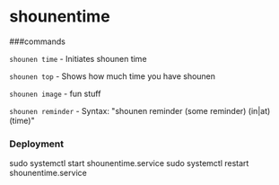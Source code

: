 # shounentime

###commands

```shounen time``` -
Initiates shounen time

```shounen top``` -
Shows how much time you have shounen

```shounen image``` - fun stuff

```shounen reminder``` - Syntax: "shounen reminder (some reminder) (in|at) (time)"

### Deployment

sudo systemctl start shounentime.service
sudo systemctl restart shounentime.service